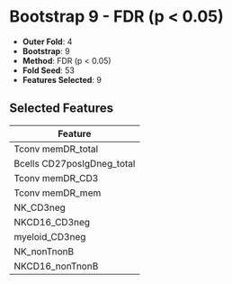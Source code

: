 # Bootstrap 9 - FDR (p < 0.05)

- **Outer Fold**: 4
- **Bootstrap**: 9
- **Method**: FDR (p < 0.05)
- **Fold Seed**: 53
- **Features Selected**: 9

## Selected Features

| Feature |
|---------|
| Tconv memDR_total |
| Bcells CD27posIgDneg_total |
| Tconv memDR_CD3 |
| Tconv memDR_mem |
| NK_CD3neg |
| NKCD16_CD3neg |
| myeloid_CD3neg |
| NK_nonTnonB |
| NKCD16_nonTnonB |
